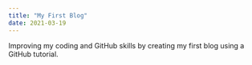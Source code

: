 ```yaml
---
title: "My First Blog"
date: 2021-03-19
---
```

Improving my coding and GitHub skills by creating my first blog using a GitHub tutorial.
